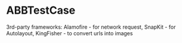 # ABBTestCase

3rd-party frameworks: Alamofire - for network request, SnapKit - for Autolayout, KingFisher - to convert urls into images 
